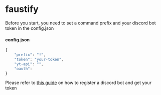 # faustify

Before you start, you need to set a command prefix and your discord bot token in the config.json
#### config.json
```javascript
{
    "prefix": "!",
    "token": "your-token",
    "yt-api": "",
    "oauth":
}

```

Please refer to [this guide](https://discordpy.readthedocs.io/en/stable/discord.html) on how to register a discord bot and get your token 

